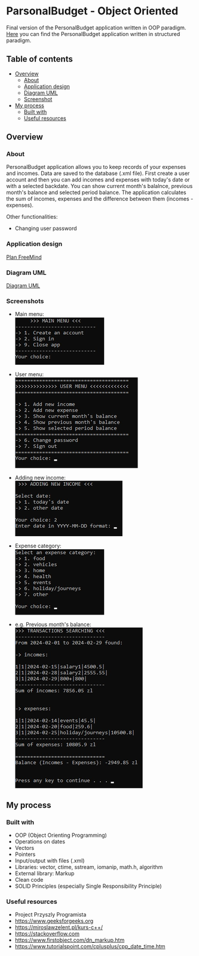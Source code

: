 # ParsonalBudget - Object Oriented

Final version of the PersonalBudget application written in OOP paradigm.\
[Here](https://github.com/mateusz-przybyla/PersonalBudget_Structured) you can find the PersonalBudget application written in structured paradigm.

## Table of contents

- [Overview](#overview)
  - [About](#about)
  - [Application design](#plan-freemind)
  - [Diagram UML](#diagram-uml)
  - [Screenshot](#screenshot)
- [My process](#my-process)
  - [Built with](#built-with)
  - [Useful resources](#useful-resources)

## Overview

### About

PersonalBudget application allows you to keep records of your expenses and incomes.
Data are saved to the database (.xml file).
First create a user account and then you can add incomes and expenses with today's date or with a selected backdate.
You can show current month's balalnce, previous month's balance and selected period balance. The application calculates the sum of incomes, expenses and the difference between them (incomes - expenses).

Other functionalities:

- Changing user password

### Application design

[Plan FreeMind](https://github.com/mateusz-przybyla/PersonalBudget_ObjectOriented/blob/main/PersonalBudget_Plan-FreeMind.pdf)

### Diagram UML

[Diagram UML](https://github.com/mateusz-przybyla/PersonalBudget_ObjectOriented/blob/main/PersonalBudget_uml.pdf)

### Screenshots

- Main menu:\
  ![](./images/main_menu.jpg)

- User menu:\
  ![](./images/user_menu.jpg)

- Adding new income:\
  ![](./images/new_income.jpg)

- Expense category:\
  ![](./images/expense_category.jpg)

- e.g. Previous month's balance:\
  ![](./images/previous_months_balance.jpg)

## My process

### Built with

- OOP (Object Orienting Programming)
- Operations on dates
- Vectors
- Pointers
- Input/output with files (.xml)
- Libraries: vector, ctime, sstream, iomanip, math.h, algorithm
- External library: Markup
- Clean code
- SOLID Principles (especially Single Responsibility Principle)

### Useful resources

- Project Przyszly Programista
- https://www.geeksforgeeks.org
- https://miroslawzelent.pl/kurs-c++/
- https://stackoverflow.com
- https://www.firstobject.com/dn_markup.htm
- https://www.tutorialspoint.com/cplusplus/cpp_date_time.htm
